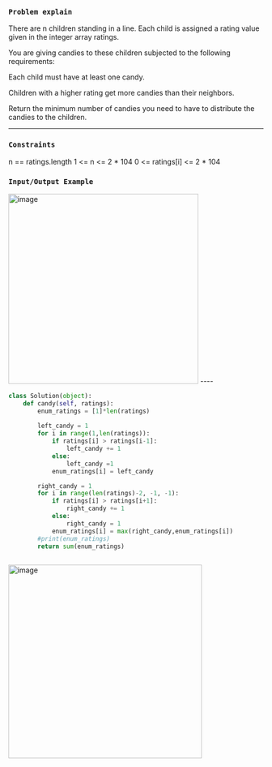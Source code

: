 ### `Problem explain`

There are n children standing in a line. Each child is assigned a rating value given in the integer array ratings.

You are giving candies to these children subjected to the following requirements:

Each child must have at least one candy.

Children with a higher rating get more candies than their neighbors.

Return the minimum number of candies you need to have to distribute the candies to the children.


----

### `Constraints`

n == ratings.length
1 <= n <= 2 * 104
0 <= ratings[i] <= 2 * 104

### `Input/Output Example`

<img width="375" alt="image" src="https://github.com/CodingGuysGroup/Subin/assets/84978165/abacfaa9-fc95-48ee-a72d-67a128733e85">
----


```python
class Solution(object):
    def candy(self, ratings):
        enum_ratings = [1]*len(ratings)
        
        left_candy = 1
        for i in range(1,len(ratings)):
            if ratings[i] > ratings[i-1]:
                left_candy += 1
            else:
                left_candy =1
            enum_ratings[i] = left_candy

        right_candy = 1
        for i in range(len(ratings)-2, -1, -1):
            if ratings[i] > ratings[i+1]:
                right_candy += 1
            else:
                right_candy = 1
            enum_ratings[i] = max(right_candy,enum_ratings[i])
        #print(enum_ratings)
        return sum(enum_ratings)
            

```

<img width="382" alt="image" src="https://github.com/CodingGuysGroup/Subin/assets/84978165/0f13fd59-7379-40ad-b672-56da27c5ebba">



